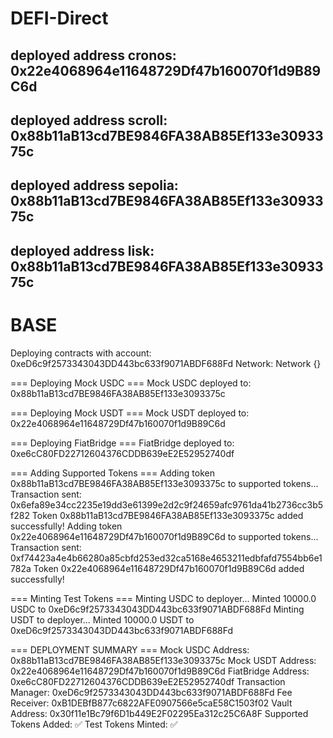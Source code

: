 # DEFI-Direct

## deployed address cronos: 0x22e4068964e11648729Df47b160070f1d9B89C6d

## deployed address scroll: 0x88b11aB13cd7BE9846FA38AB85Ef133e3093375c

## deployed address sepolia: 0x88b11aB13cd7BE9846FA38AB85Ef133e3093375c

## deployed address lisk: 0x88b11aB13cd7BE9846FA38AB85Ef133e3093375c

# BASE
Deploying contracts with account: 0xeD6c9f2573343043DD443bc633f9071ABDF688Fd
Network: Network {}

=== Deploying Mock USDC ===
Mock USDC deployed to: 0x88b11aB13cd7BE9846FA38AB85Ef133e3093375c

=== Deploying Mock USDT ===
Mock USDT deployed to: 0x22e4068964e11648729Df47b160070f1d9B89C6d

=== Deploying FiatBridge ===
FiatBridge deployed to: 0xe6cC80FD22712604376CDDB639eE2E52952740df

=== Adding Supported Tokens ===
Adding token 0x88b11aB13cd7BE9846FA38AB85Ef133e3093375c to supported tokens...
Transaction sent: 0x6efa89e34cc2235e19dd3e61399e2d2c9f24659afc9761da41b2736cc3b5f282
Token 0x88b11aB13cd7BE9846FA38AB85Ef133e3093375c added successfully!
Adding token 0x22e4068964e11648729Df47b160070f1d9B89C6d to supported tokens...
Transaction sent: 0xf74423a4e4b66280a85cbfd253ed32ca5168e4653211edbfafd7554bb6e1782a
Token 0x22e4068964e11648729Df47b160070f1d9B89C6d added successfully!

=== Minting Test Tokens ===
Minting USDC to deployer...
Minted 10000.0 USDC to 0xeD6c9f2573343043DD443bc633f9071ABDF688Fd
Minting USDT to deployer...
Minted 10000.0 USDT to 0xeD6c9f2573343043DD443bc633f9071ABDF688Fd

=== DEPLOYMENT SUMMARY ===
Mock USDC Address: 0x88b11aB13cd7BE9846FA38AB85Ef133e3093375c
Mock USDT Address: 0x22e4068964e11648729Df47b160070f1d9B89C6d
FiatBridge Address: 0xe6cC80FD22712604376CDDB639eE2E52952740df
Transaction Manager: 0xeD6c9f2573343043DD443bc633f9071ABDF688Fd
Fee Receiver: 0xB1DEBfB877c6822AFE0907566e5caE58C1503f02
Vault Address: 0x30f11e1Bc79f6D1b449E2F02295Ea312c25C6A8F
Supported Tokens Added: ✅
Test Tokens Minted: ✅